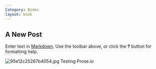 ```yaml
---
Category: Books
layout: book
---
```


## A New Post

Enter text in [Markdown](http://daringfireball.net/projects/markdown/). Use the toolbar above, or click the **?** button for formatting help.

![95e12c25267b4054.jpg]({{site.baseurl}}/src/posts/95e12c25267b4054.jpg)
Testing Prose.io